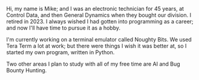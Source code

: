 Hi, my name is Mike; and I was an electronic technician for 45 years, at Control Data, and then General Dynamics when they bought our division.  I retired in 2023.  I always wished I had gotten into programming as a career; and now I'll have time to pursue it as a hobby.

I'm currently working on a terminal emulator called Noughty Bits.  We used Tera Term a lot at work; but there were things I wish it was better at, so I started my own program, written in Python.

Two other areas I plan to study with all of my free time are AI and Bug Bounty Hunting.
<!--
**enigma4000/enigma4000** is a ✨ _special_ ✨ repository because its `README.md` (this file) appears on your GitHub profile.

Here are some ideas to get you started:

- 🔭 I’m currently working on ...
- 🌱 I’m currently learning ...
- 👯 I’m looking to collaborate on ...
- 🤔 I’m looking for help with ...
- 💬 Ask me about ...
- 📫 How to reach me: ...
- 😄 Pronouns: ...
- ⚡ Fun fact: ...
-->
